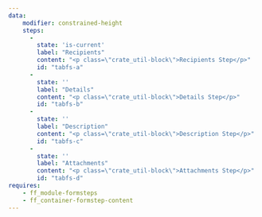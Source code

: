 ```yaml
---
data:
    modifier: constrained-height
    steps: 
      -
        state: 'is-current'
        label: "Recipients"
        content: "<p class=\"crate_util-block\">Recipients Step</p>"
        id: "tabfs-a"
      -
        state: ''
        label: "Details"
        content: "<p class=\"crate_util-block\">Details Step</p>"
        id: "tabfs-b"
      -
        state: ''
        label: "Description"
        content: "<p class=\"crate_util-block\">Description Step</p>"
        id: "tabfs-c"
      -
        state: ''
        label: "Attachments"
        content: "<p class=\"crate_util-block\">Attachments Step</p>"
        id: "tabfs-d"
requires:   
    - ff_module-formsteps
    - ff_container-formstep-content
---
```

